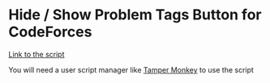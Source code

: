 # Hide / Show Problem Tags Button for CodeForces

[Link to the script](https://gist.github.com/vishalagrawal22/2706025414613a7b80af4a3dd468559a/raw/bf4fa184855a54eec84457f9c8c12574418ebb07/tag-hider.user.js)

You will need a user script manager like [Tamper Monkey](https://www.tampermonkey.net/) to use the script
